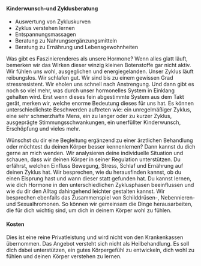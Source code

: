 #### Kinderwunsch-und Zyklusberatung

- Auswertung von Zykluskurven
- Zyklus verstehen lernen 
- Entspannungsmassagen
- Beratung zu Nahrungsergänzungsmitteln
- Beratung zu Ernährung und Lebensgewohnheiten

Was gibt es Faszinierenderes als unsere Hormone? Wenn alles glatt läuft, bemerken wir das Wirken dieser winzig kleinen Botenstoffe gar nicht aktiv. Wir fühlen uns wohl, ausgeglichen und energiegelanden. Unser Zyklus läuft reibungslos. Wir schlafen gut. Wir sind bis zu einem gewissen Grad stressresistent. Wir eholen uns schnell nach Anstrengung. Und dann gibt es noch so viel mehr, was durch unser hormonelles System in Einklang gehalten wird.
Erst wenn dieses fein abgestimmte System aus dem Takt gerät, merken wir, welche enorme Bedeutung dieses für uns hat. Es können unterschiedlichste Beschwerden auftreten wie: ein unregelmäßiger Zyklus, eine sehr schmerzhafte Mens, ein zu langer oder zu kurzer Zyklus, ausgeprägte Stimmungsschwankungen, ein unerfüllter Kinderwunsch, Erschöpfung und vieles mehr. 

Wünschst du dir eine Begleitung ergänzend zu einer ärztlichen Behandlung oder möchtest du deinen Körper besser kennenlernen? Dann kannst du dich gerne an mich wenden. Wir analysieren deine individuelle Situation und schauen, dass wir deinen Körper in seiner Regulation unterstützen. Du erfährst, welchen Einfluss Bewegung, Stress, Schlaf und Ernährung auf deinen Zyklus hat. Wir besprechen, wie du herausfinden kannst, ob du einen Eisprung hast und wann dieser statt gefunden hat. Du kannst lernen, wie dich Hormone in den unterschiedlichen Zyklusphasen beeinflussen und wie du dir den Alltag dahingehend leichter gestalten kannst. Wir besprechen ebenfalls das Zusammenspiel von Schilddrüsen-, Nebennieren- und Sexualhromonen. So können wir gemeinsam die Dinge herausarbeiten, die für dich wichtig sind, um dich in deinem Körper wohl zu fühlen.

#### Kosten

Dies ist eine reine Privatleistung und wird nicht von den Krankenkassen übernommen. Das Angebot versteht sich nicht als Heilbehandlung. Es soll dich dabei unterstützen, ein gutes Körpergefühl zu entwickeln, dich wohl zu fühlen und deinen Körper verstehen zu lernen.
